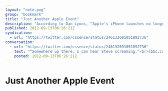 ```yaml
---
layout: "note.pug"
group: "bookmark"
title: "Just Another Apple Event"
description: "According to Dan Lyons, “Apple’s iPhone launches no longer excite”."
published: 2012-09-13T06:26:21Z
syndication:
  - url: "https://twitter.com/cssence/status/246132691051892736"
conversation:
  - url: "https://twitter.com/cssence/status/246132691051892736"
    text: "“Somewhere up there, I can hear Steve screaming.”<br>[bbc.com/news/technology-19557497](http://www.bbc.com/news/technology-19557497)<br>#Apple"
    posted: 2012-09-13T06:26:21Z
---
```


# Just Another Apple Event
